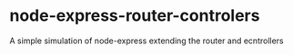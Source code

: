 # node-express-router-controlers
A simple simulation of node-express extending the router and ecntrollers 
